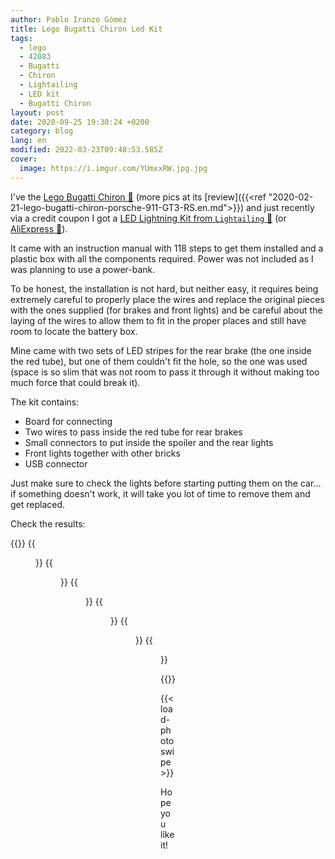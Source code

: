 ```yaml
---
author: Pablo Iranzo Gómez
title: Lego Bugatti Chiron Led Kit
tags:
  - lego
  - 42083
  - Bugatti
  - Chiron
  - Lightailing
  - LED kit
  - Bugatti Chiron
layout: post
date: 2020-09-25 19:30:24 +0200
category: blog
lang: en
modified: 2022-03-23T09:48:53.585Z
cover:
  image: https://i.imgur.com/YUmxxRW.jpg.jpg
---
```


I've the [Lego Bugatti Chiron 🛒](https://www.amazon.es/dp/B0792RB3B6?tag=redken-21) (more pics at its [review]({{<ref "2020-02-21-lego-bugatti-chiron-porsche-911-GT3-RS.en.md">}}) and just recently via a credit coupon I got a [LED Lightning Kit from `Lightailing` 🛒](https://www.amazon.es/dp/B07KG3LV8F?tag=redken-21) (or [AliExpress 🛒](https://s.click.aliexpress.com/e/_bWTEpe2)).

It came with an instruction manual with 118 steps to get them installed and a plastic box with all the components required. Power was not included as I was planning to use a power-bank.

To be honest, the installation is not hard, but neither easy, it requires being extremely careful to properly place the wires and replace the original pieces with the ones supplied (for brakes and front lights) and be careful about the laying of the wires to allow them to fit in the proper places and still have room to locate the battery box.

Mine came with two sets of LED stripes for the rear brake (the one inside the red tube), but one of them couldn't fit the hole, so the one was used (space is so slim that was not room to pass it through it without making too much force that could break it).

The kit contains:

- Board for connecting
- Two wires to pass inside the red tube for rear brakes
- Small connectors to put inside the spoiler and the rear lights
- Front lights together with other bricks
- USB connector

Just make sure to check the lights before starting putting them on the car... if something doesn't work, it will take you lot of time to remove them and get replaced.

Check the results:

{{<gallery>}}
{{<figure src="https://i.imgur.com/xhk7KvBt.jpg" link="https://i.imgur.com/xhk7KvB.mp4" alt="" >}}
{{<figure src="https://i.imgur.com/YUmxxRWt.jpg" link="https://i.imgur.com/YUmxxRW.jpg.jpg" alt="" >}}
{{<figure src="https://i.imgur.com/wXEVpcet.jpg" link="https://i.imgur.com/wXEVpce.jpg.jpg" alt="" >}}
{{<figure src="https://i.imgur.com/OzSO6Swt.jpg" link="https://i.imgur.com/OzSO6Sw.jpg.jpg" alt="" >}}
{{<figure src="https://i.imgur.com/TbVDmett.jpg" link="https://i.imgur.com/TbVDmet.jpg.jpg" alt="" >}}
{{<figure src="https://i.imgur.com/CZbo7h9t.jpg" link="https://i.imgur.com/CZbo7h9.jpg.jpg" alt="" >}}

{{</gallery>}}

{{< load-photoswipe >}}

Hope you like it!

